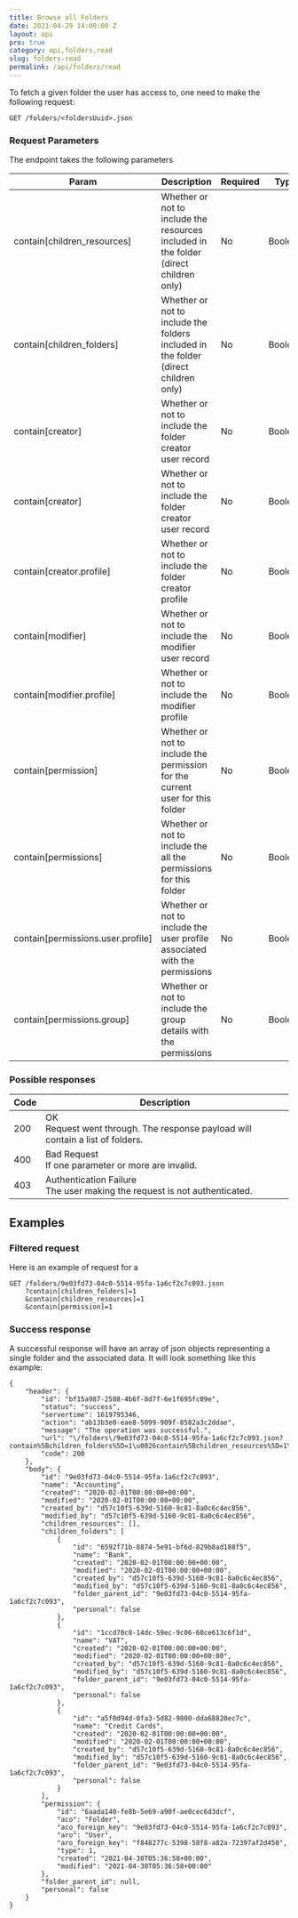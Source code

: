 ```yaml
---
title: Browse all Folders
date: 2021-04-29 14:00:00 Z
layout: api
pro: true
category: api,folders,read
slug: folders-read
permalink: /api/folders/read
---
```


To fetch a given folder the user has access to, one need to make the following request:
```
GET /folders/<foldersUuid>.json
```

### Request Parameters

The endpoint takes the following parameters

<table class="table-parameters">
    <thead>
        <tr>
            <th>Param</th>
            <th>Description</th>
            <th>Required</th>
            <th>Type</th>
        </tr>
    </thead>
    <tbody>
        <tr>
            <td>contain[children_resources]</td>
            <td>Whether or not to include the resources included in the folder (direct children only)</td>
            <td>No</td>
            <td>Boolean</td>
        </tr>
        <tr>
            <td>contain[children_folders]</td>
            <td>Whether or not to include the folders included in the folder (direct children only)</td>
            <td>No</td>
            <td>Boolean</td>
        </tr>
        <tr>
            <td>contain[creator]</td>
            <td>Whether or not to include the folder creator user record</td>
            <td>No</td>
            <td>Boolean</td>
        </tr>
        <tr>
            <td>contain[creator]</td>
            <td>Whether or not to include the folder creator user record</td>
            <td>No</td>
            <td>Boolean</td>
        </tr>
        <tr>
            <td>contain[creator.profile]</td>
            <td>Whether or not to include the folder creator profile</td>
            <td>No</td>
            <td>Boolean</td>
        </tr>
        <tr>
            <td>contain[modifier]</td>
            <td>Whether or not to include the modifier user record</td>
            <td>No</td>
            <td>Boolean</td>
        </tr>
        <tr>
            <td>contain[modifier.profile]</td>
            <td>Whether or not to include the modifier profile </td>
            <td>No</td>
            <td>Boolean</td>
        </tr>
        <tr>
            <td>contain[permission]</td>
            <td>Whether or not to include the permission for the current user for this folder</td>
            <td>No</td>
            <td>Boolean</td>
        </tr>
        <tr>
            <td>contain[permissions]</td>
            <td>Whether or not to include the all the permissions for this folder</td>
            <td>No</td>
            <td>Boolean</td>
        </tr>
        <tr>
            <td>contain[permissions.user.profile]</td>
            <td>Whether or not to include the user profile associated with the permissions</td>
            <td>No</td>
            <td>Boolean</td>
        </tr>
        <tr>
            <td>contain[permissions.group]</td>
            <td>Whether or not to include the group details with the permissions</td>
            <td>No</td>
            <td>Boolean</td>
        </tr>
    </tbody>
</table>

### Possible responses

<table class="table-parameters">
    <thead>
        <tr>
            <th>Code</th>
            <th>Description</th>
        </tr>
    </thead>
    <tbody>
        <tr>
            <td>200</td>
            <td>OK<br/>
            Request went through. The response payload will contain a list of folders.</td>
        </tr>
        <tr>
            <td>400</td>
            <td>
                Bad Request<br/>
                If one parameter or more are invalid.
            </td>
        </tr>
        <tr>
            <td>403</td>
            <td>Authentication Failure<br/>
            The user making the request is not authenticated.</td>
        </tr>
    </tbody>
</table>


## Examples
### Filtered request

Here is an example of request for a 
```
GET /folders/9e03fd73-04c0-5514-95fa-1a6cf2c7c093.json
    ?contain[children_folders]=1
    &contain[children_resources]=1
    &contain[permission]=1
```

### Success response

A successful response will have an array of json objects representing a single folder and the associated data.
It will look something like this example:

```
{
    "header": {
        "id": "bf15a987-2588-4b6f-8d7f-6e1f695fc09e",
        "status": "success",
        "servertime": 1619795346,
        "action": "ab13b3e0-eae8-5099-909f-8582a3c2ddae",
        "message": "The operation was successful.",
        "url": "\/folders\/9e03fd73-04c0-5514-95fa-1a6cf2c7c093.json?contain%5Bchildren_folders%5D=1\u0026contain%5Bchildren_resources%5D=1\u0026contain%5Bpermission%5D=1",
        "code": 200
    },
    "body": {
        "id": "9e03fd73-04c0-5514-95fa-1a6cf2c7c093",
        "name": "Accounting",
        "created": "2020-02-01T00:00:00+00:00",
        "modified": "2020-02-01T00:00:00+00:00",
        "created_by": "d57c10f5-639d-5160-9c81-8a0c6c4ec856",
        "modified_by": "d57c10f5-639d-5160-9c81-8a0c6c4ec856",
        "children_resources": [],
        "children_folders": [
            {
                "id": "6592f71b-8874-5e91-bf6d-829b8ad188f5",
                "name": "Bank",
                "created": "2020-02-01T00:00:00+00:00",
                "modified": "2020-02-01T00:00:00+00:00",
                "created_by": "d57c10f5-639d-5160-9c81-8a0c6c4ec856",
                "modified_by": "d57c10f5-639d-5160-9c81-8a0c6c4ec856",
                "folder_parent_id": "9e03fd73-04c0-5514-95fa-1a6cf2c7c093",
                "personal": false
            },
            {
                "id": "1ccd70c8-14dc-59ec-9c06-60ce613c6f1d",
                "name": "VAT",
                "created": "2020-02-01T00:00:00+00:00",
                "modified": "2020-02-01T00:00:00+00:00",
                "created_by": "d57c10f5-639d-5160-9c81-8a0c6c4ec856",
                "modified_by": "d57c10f5-639d-5160-9c81-8a0c6c4ec856",
                "folder_parent_id": "9e03fd73-04c0-5514-95fa-1a6cf2c7c093",
                "personal": false
            },
            {
                "id": "a5f0d94d-0fa3-5d82-9800-dda68820ec7c",
                "name": "Credit Cards",
                "created": "2020-02-01T00:00:00+00:00",
                "modified": "2020-02-01T00:00:00+00:00",
                "created_by": "d57c10f5-639d-5160-9c81-8a0c6c4ec856",
                "modified_by": "d57c10f5-639d-5160-9c81-8a0c6c4ec856",
                "folder_parent_id": "9e03fd73-04c0-5514-95fa-1a6cf2c7c093",
                "personal": false
            }
        ],
        "permission": {
            "id": "6aada140-fe8b-5e69-a90f-ae0cec6d3dcf",
            "aco": "Folder",
            "aco_foreign_key": "9e03fd73-04c0-5514-95fa-1a6cf2c7c093",
            "aro": "User",
            "aro_foreign_key": "f848277c-5398-58f8-a82a-72397af2d450",
            "type": 1,
            "created": "2021-04-30T05:36:58+00:00",
            "modified": "2021-04-30T05:36:58+00:00"
        },
        "folder_parent_id": null,
        "personal": false
    }
}
```